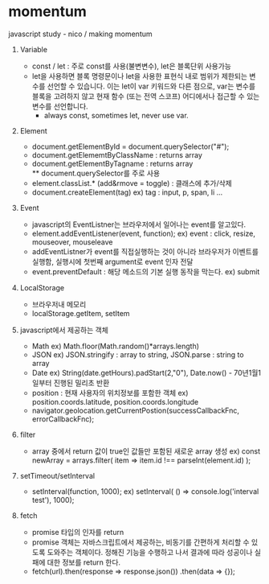 # momentum
javascript study - nico / making momentum 

1. Variable
	- const / let : 주로 const를 사용(불변변수), let은 블록단위 사용가능
	- let을 사용하면 블록 명령문이나 let을 사용한 표현식 내로 범위가 제한되는 변수를 선언할 수 있습니다. 
		이는 let이 var 키워드와 다른 점으로, var는 변수를 블록을 고려하지 않고 현재 함수 (또는 전역 스코프) 
		어디에서나 접근할 수 있는 변수를 선언합니다.
		* always const, sometimes let, never use var.

2. Element
	- document.getElementById = document.querySelector("#");
	- document.getElememtByClassName : returns array
	- document.getElementByTagname : returns array  
	** document.querySelector를 주로 사용
	- element.classList.* (add&rmove = toggle) : 클래스에 추가/삭제
	- document.createElement(tag) ex) tag : input, p, span, li ...
  
3. Event
	- javascript의 EventListner는 브라우저에서 일어나는 event를 알고있다.
	- element.addEventListener(event, function); ex) event : click, resize, mouseover, mouseleave
	- addEventListner가 event를 직접실행하는 것이 아니라 브라우저가 이벤트를 실행함, 실행시에 첫번째 argument로 event 인자 전달
	- event.preventDefault : 해당 메소드의 기본 실행 동작을 막는다. ex) submit
	
4. LocalStorage
	- 브라우저내 메모리 
	- localStorage.getItem, setItem 
 
5. javascript에서 제공하는 객체 
	- Math ex) Math.floor(Math.random()*arrays.length)
	- JSON ex) JSON.stringify : array to string, JSON.parse : string to array
	- Date ex) String(date.getHours).padStart(2,"0"), Date.now() - 70년1월1일부터 진행된 밀리초 반환
	- position : 현재 사용자의 위치정보를 포함한 객체 ex) position.coords.latitude, position.coords.longitude
	- navigator.geolocation.getCurrentPostion(successCallbackFnc, errorCallbackFnc);

6. filter
	- array 중에서 return 값이 true인 값들만 포함된 새로운 array 생성
	ex) const newArray = arrays.filter( item => item.id !== parseInt(element.id) );
	
7. setTimeout/setInterval
	- setInterval(function, 1000);
	ex) setInterval( () => console.log('interval test'), 1000);

8. fetch 
	- promise 타입의 인자를 return 
	- promise 객체는 자바스크립트에서 제공하는, 비동기를 간편하게 처리할 수 있도록 도와주는 객체이다. 
	  정해진 기능을 수행하고 나서 결과에 따라 성공이나 실패에 대한 정보를 return 한다.
	- fetch(url).then(response => response.json())
							.then(data => {});
